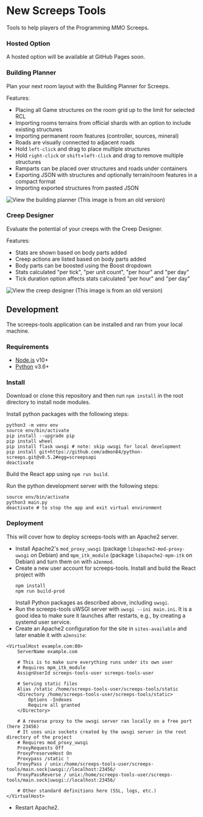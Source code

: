 # New Screeps Tools

Tools to help players of the Programming MMO Screeps.

### Hosted Option

A hosted option will be available at GitHub Pages soon.

### Building Planner

Plan your next room layout with the Building Planner for Screeps.

Features:
* Placing all Game structures on the room grid up to the limit for selected RCL
* Importing rooms terrains from official shards with an option to include existing structures
* Importing permanent room features (controller, sources, mineral)
* Roads are visually connected to adjacent roads
* Hold `left-click` and drag to place multiple structures
* Hold `right-click` or `shift`+`left-click` and drag to remove multiple structures
* Ramparts can be placed over structures and roads under containers
* Exporting JSON with structures and optionally terrain/room features in a compact format
* Importing exported structures from pasted JSON

![View the building planner](https://user-images.githubusercontent.com/10291543/95763564-6a0a6700-0c6c-11eb-9eb8-7325b98a4437.png)
(This image is from an old version)

### Creep Designer

Evaluate the potential of your creeps with the Creep Designer.

Features:
* Stats are shown based on body parts added
* Creep actions are listed based on body parts added
* Body parts can be boosted using the Boost dropdown
* Stats calculated "per tick", "per unit count", "per hour" and "per day"
* Tick duration option affects stats calculated "per hour" and "per day"

![View the creep designer](https://user-images.githubusercontent.com/10291543/95763598-78f11980-0c6c-11eb-9303-362c962876e4.png)
(This image is from an old version)

## Development

The screeps-tools application can be installed and ran from your local machine.

### Requirements

* [Node.js](https://nodejs.org/en/) v10+
* [Python](https://www.python.org/downloads/) v3.6+

### Install

Download or clone this repository and then run `npm install` in the root directory to install node modules.

Install python packages with the following steps:

```
python3 -m venv env
source env/bin/activate
pip install --upgrade pip
pip install wheel
pip install flask uwsgi # note: skip uwsgi for local development
pip install git+https://github.com/admon84/python-screeps.git@v0.5.2#egg=screepsapi
deactivate
```

Build the React app using `npm run build`.

Run the python development server with the following steps:

```
source env/bin/activate
python3 main.py
deactivate # to stop the app and exit virtual environment
```

### Deployment

This will cover how to deploy screeps-tools with an Apache2 server.

* Install Apache2's `mod_proxy_uwsgi` (package `libapache2-mod-proxy-uwsgi` on Debian) and
  `mpm_itk_module` (package `libapache2-mpm-itk` on Debian) and turn them on with `a2enmod`.
* Create a new user account for screeps-tools. Install and build the React project with
  ```
  npm install
  npm run build-prod
  ```
  Install Python packages as described above, including `uwsgi`.
* Run the screeps-tools uWSGI server with `uwsgi --ini main.ini`.
  It is a good idea to make sure it launches after restarts, e.g.,
  by creating a systemd user service.
* Create an Apache2 configuration for the site in `sites-available` and later enable it with `a2ensite`:
```
<VirtualHost example.com:80>
    ServerName example.com

    # This is to make sure everything runs under its own user
    # Requires mpm_itk_module
    AssignUserId screeps-tools-user screeps-tools-user
    
    # Serving static files
    Alias /static /home/screeps-tools-user/screeps-tools/static
    <Directory /home/screeps-tools-user/screeps-tools/static>
        Options -Indexes
        Require all granted
    </Directory>
    
    # A reverse proxy to the uwsgi server ran locally on a free port (here 23456)
    # It uses unix sockets created by the uwsgi server in the root directory of the project
    # Requires mod_proxy_uwsgi
    ProxyRequests Off
    ProxyPreserveHost On
    Proxypass /static !
    ProxyPass / unix:/home/screeps-tools-user/screeps-tools/main.sock|uwsgi://localhost:23456/
    ProxyPassReverse / unix:/home/screeps-tools-user/screeps-tools/main.sock|uwsgi://localhost:23456/
    
    # Other standard definitions here (SSL, logs, etc.)
</VirtualHost>
```
* Restart Apache2.